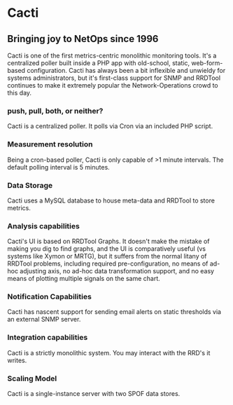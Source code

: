 # Cacti

## Bringing joy to NetOps since 1996

Cacti is one of the first metrics-centric monolithic monitoring tools. It's a
centralized poller built inside a PHP app with old-school, static,
web-form-based configuration. Cacti has always been a bit inflexible and
unwieldy for systems administrators, but it's first-class support for SNMP and
RRDTool continues to make it extremely popular the Network-Operations crowd to
this day.

### push, pull, both, or neither?
Cacti is a centralized poller. It polls via Cron via an included PHP script.  

### Measurement resolution 
Being a cron-based poller, Cacti is only capable of >1 minute intervals. The
default polling interval is 5 minutes.

### Data Storage 
Cacti uses a MySQL database to house meta-data and RRDTool to store metrics.

### Analysis capabilities
Cacti's UI is based on RRDTool Graphs. It doesn't make the mistake of making
you dig to find graphs, and the UI is comparatively useful (vs systems like
Xymon or MRTG), but it suffers from the normal litany of RRDTool problems,
including required pre-configuration, no means of ad-hoc adjusting axis, no
ad-hoc data transformation support, and no easy means of plotting multiple
signals on the same chart. 

### Notification Capabilities
Cacti has nascent support for sending email alerts on static thresholds via
an external SNMP server.

### Integration capabilities
Cacti is a strictly monolithic system. You may interact with the RRD's it
writes. 

### Scaling Model
Cacti is a single-instance server with two SPOF data stores.
